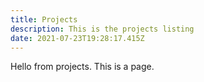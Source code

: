 ```yaml
---
title: Projects
description: This is the projects listing
date: 2021-07-23T19:28:17.415Z
---
```

Hello from projects. This is a page.